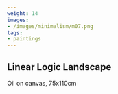 ```yaml
---
weight: 14
images:
- /images/minimalism/m07.png
tags:
- paintings
---
```


## Linear Logic Landscape

Oil on canvas, 75x110cm
